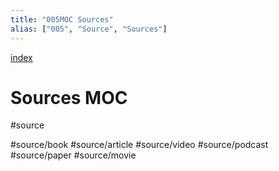 ```yaml
---
title: "005MOC Sources"
alias: ["005", "Source", "Sources"]
---
```


[index](/.md)

# Sources MOC

#source

 #source/book
#source/article
#source/video
#source/podcast
#source/paper
#source/movie
